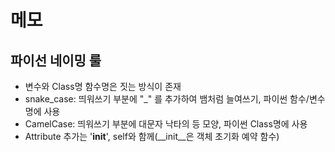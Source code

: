 # 메모

## 파이선 네이밍 룰
- 변수와 Class명 함수명은 짓는 방식이 존재
- snake_case: 띄워쓰기 부분에 "_"
  를 추가하여 뱀처럼 늘여쓰기, 파이썬 함수/변수명에 사용
- CamelCase: 띄워쓰기 부분에 대문자 낙타의 등 모양, 파이썬 Class명에 사용
- Attribute 추가는 '__init__', self와 함께(__init__은 객체 초기화 예약 함수)
